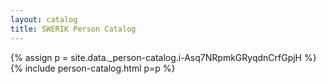 ```yaml
---
layout: catalog
title: SWERIK Person Catalog
---
```

{% assign p = site.data._person-catalog.i-Asq7NRpmkGRyqdnCrfGpjH %}
{% include person-catalog.html p=p %}

